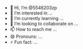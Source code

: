 - 👋 Hi, I’m @5546203zp
- 👀 I’m interested in ...
- 🌱 I’m currently learning ...
- 💞️ I’m looking to collaborate on ...
- 📫 How to reach me ...
- 😄 Pronouns: ...
- ⚡ Fun fact: ...

<!---
5546203zp/5546203zp is a ✨ special ✨ repository because its `README.md` (this file) appears on your GitHub profile.
You can click the Preview link to take a look at your changes.
--->

